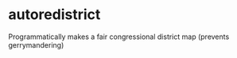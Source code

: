 autoredistrict
==============

Programmatically makes a fair congressional district map (prevents gerrymandering)